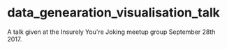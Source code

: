 # data_genearation_visualisation_talk

A talk given at the Insurely You're Joking meetup group September 28th 2017.

